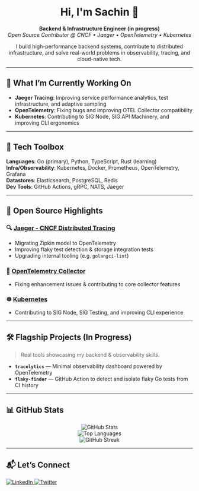 <h1 align="center">Hi, I'm Sachin 👋</h1>

<p align="center">
  <strong>Backend & Infrastructure Engineer (in progress)</strong><br/>
  <em>Open Source Contributor @ CNCF • Jaeger • OpenTelemetry • Kubernetes</em>
</p>

<p align="center">
  I build high-performance backend systems, contribute to distributed infrastructure, and solve real-world problems in observability, tracing, and cloud-native tech.
</p>

---

## 🚀 What I’m Currently Working On

- **Jaeger Tracing**: Improving service performance analytics, test infrastructure, and adaptive sampling  
- **OpenTelemetry**: Fixing bugs and improving OTEL Collector compatibility  
- **Kubernetes**: Contributing to SIG Node, SIG API Machinery, and improving CLI ergonomics  

---

## 🧰 Tech Toolbox

**Languages**: Go (primary), Python, TypeScript, Rust (learning)  
**Infra/Observability**: Kubernetes, Docker, Prometheus, OpenTelemetry, Grafana  
**Datastores**: Elasticsearch, PostgreSQL, Redis  
**Dev Tools**: GitHub Actions, gRPC, NATS, Jaeger  

---

## 🌟 Open Source Highlights

### 🔍 [Jaeger - CNCF Distributed Tracing](https://github.com/jaegertracing/jaeger)
- Migrating Zipkin model to OpenTelemetry  
- Improving flaky test detection & storage integration tests  
- Upgrading internal tooling (e.g. `golangci-lint`)  

### 📡 [OpenTelemetry Collector](https://github.com/open-telemetry/opentelemetry-collector)
- Fixing enhancement issues & contributing to core collector features  

### ☸️ [Kubernetes](https://github.com/kubernetes/kubernetes)
- Contributing to SIG Node, SIG Testing, and improving CLI experience  

---

## 🛠️ Flagship Projects (In Progress)

> Real tools showcasing my backend & observability skills.

- **`tracelytics`** — Minimal observability dashboard powered by OpenTelemetry  
- **`flaky-finder`** — GitHub Action to detect and isolate flaky Go tests from CI history  

---

## 📊 GitHub Stats

<p align="center">
  <img src="https://github-readme-stats.vercel.app/api?username=sachin-680&show_icons=true&theme=default" alt="GitHub Stats" />
  <br/>
  <img src="https://github-readme-stats.vercel.app/api/top-langs/?username=sachin-680&layout=compact&theme=default" alt="Top Languages" />
  <br/>
  <img src="https://github-readme-streak-stats.herokuapp.com/?user=sachin-680&theme=default" alt="GitHub Streak" />
</p>

---

## 📬 Let’s Connect

<p align="left">
  <a href="https://www.linkedin.com/in/sachinindwar/" target="_blank">
    <img src="https://img.shields.io/badge/LinkedIn-0077B5?logo=linkedin&style=for-the-badge" alt="LinkedIn" />
  </a>
  <a href="https://x.com/_sAchin63" target="_blank">
    <img src="https://img.shields.io/badge/Twitter-1DA1F2?logo=twitter&style=for-the-badge" alt="Twitter" />
  </a>
</p>
